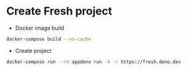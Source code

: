 # Create Fresh project

- Docker image build

```bash
docker-compose build --no-cache
```

- Create project

```bash
docker-compose run --rm appdeno run -A -r https://fresh.deno.dev
```
